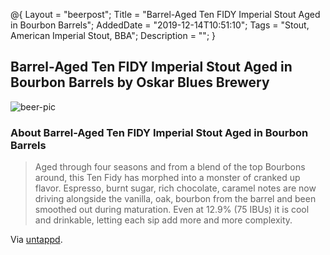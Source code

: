 @{
 Layout = "beerpost";
 Title = "Barrel-Aged Ten FIDY Imperial Stout Aged in Bourbon Barrels";
 AddedDate = "2019-12-14T10:51:10";
 Tags = "Stout, American Imperial Stout, BBA";
 Description = "";
 }
 

## Barrel-Aged Ten FIDY Imperial Stout Aged in Bourbon Barrels by Oskar Blues Brewery

![beer-pic]

### About Barrel-Aged Ten FIDY Imperial Stout Aged in Bourbon Barrels

> Aged through four seasons and from a blend of the top Bourbons around, this Ten Fidy has morphed into a monster of cranked up flavor. Espresso, burnt sugar, rich chocolate, caramel notes are now driving alongside the vanilla, oak, bourbon from the barrel and been smoothed out during maturation. Even at 12.9% (75 IBUs) it is cool and drinkable, letting each sip add more and more complexity.

Via [untappd][untappd-url].

[untappd-url]: <https://untappd.com//b/oskar-blues-brewery-barrel-aged-ten-fidy-imperial-stout-aged-in-bourbon-barrels/40890>
[beer-pic]: https://jasonpowley.com/assets/img/2019-12-14-barrel-aged-ten-fidy-imperial-stout-aged-in-bourbon-barrels.jpeg "Barrel-Aged Ten FIDY Imperial Stout Aged in Bourbon Barrels by Oskar Blues Brewery"
